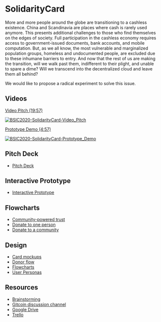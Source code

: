 # SolidarityCard

More and more people around the globe are transitioning to a cashless existence. China and Scandinavia are places where cash is rarely used anymore. This presents additional challenges to those who find themselves on the edges of society. Full participation in the cashless economy requires access to government-issued documents, bank accounts, and mobile computation. But, as we all know, the most vulnerable and marginalized population groups, homeless and undocumented people, are excluded due to these inhumane barriers to entry. And now that the rest of us are making the transition, will we walk past them, indifferent to their plight, and unable to spare a dime? Will we transcend into the decentralized cloud and leave them all behind?

We would like to propose a radical experiment to solve this issue.

## Videos

[Video Pitch (19:57)](https://www.youtube.com/watch?v=FAhUl4dbz8E)

[![BSIC2020-SolidarityCard-Video_Pitch](https://img.youtube.com/vi/FAhUl4dbz8E/0.jpg)](https://www.youtube.com/watch?v=FAhUl4dbz8E)

[Prototype Demo (4:57)](https://www.youtube.com/watch?v=tHMRko-hkqw)

[![BSIC2020-SolidarityCard-Prototype_Demo](https://img.youtube.com/vi/tHMRko-hkqw/0.jpg)](https://www.youtube.com/watch?v=tHMRko-hkqw)

## Pitch Deck

- [Pitch Deck](BSIC/Week_5/Pitch_Deck.pdf)

## Interactive Prototype

- [Interactive Prototype](https://www.figma.com/proto/rM6NfLVrjyk7Y7VCCkGJEo/SolidarityCard?scaling=scale-down)

## Flowcharts

- [Community-powered trust](Design/Flowcharts/Flowchart-Community_powered_trust.pdf)
- [Donate to one person](Design/Flowcharts/Flowchart-Donate_to_one_person.pdf)
- [Donate to a community](Design/Flowcharts/Flowchart-Donate_to_a_community.pdf)

## Design

- [Card mockups](https://www.figma.com/file/rM6NfLVrjyk7Y7VCCkGJEo/SolidarityCard?node-id=0%3A1)
- [Donor flow](https://www.figma.com/file/rM6NfLVrjyk7Y7VCCkGJEo/SolidarityCard?node-id=110%3A0)
- [Flowcharts](https://www.figma.com/file/rM6NfLVrjyk7Y7VCCkGJEo/SolidarityCard?node-id=172%3A0)
- [User Personas](https://www.figma.com/file/rM6NfLVrjyk7Y7VCCkGJEo/SolidarityCard?node-id=371%3A0)

## Resources

- [Brainstorming](https://www.notion.so/SolidarityCard-48b71df290e04973bf61c88abd381084)
- [Gitcoin discussion channel](https://chat.gitcoin.co/hackathons/channels/solidaritycard)
- [Google Drive](https://drive.google.com/drive/folders/11EGZdEhwkAx2pG4HqSlIMlCDiTIJb7ay?usp=sharing)
- [Trello](https://trello.com/b/rhMJpLpr)